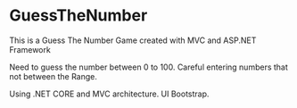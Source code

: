 # GuessTheNumber
This is a Guess The Number Game created with MVC and ASP.NET Framework

Need to guess the number between 0 to 100. Careful entering numbers that  not between the Range.

Using .NET CORE and MVC architecture. 
UI Bootstrap.

 
